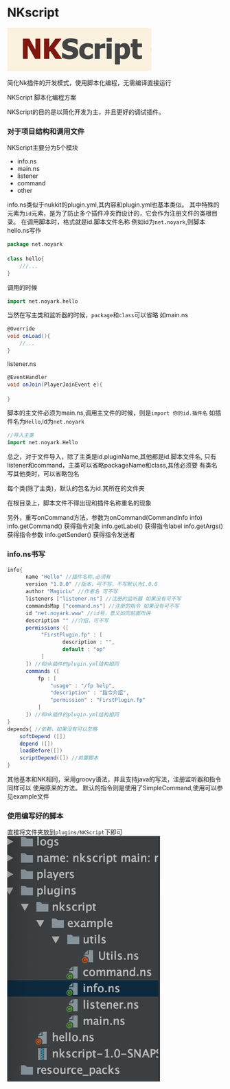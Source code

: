 # NKscript 
![logo](images/logo.png)

简化Nk插件的开发模式，使用脚本化编程，无需编译直接运行

NKScript 脚本化编程方案

NKScript的目的是以简化开发为主，并且更好的调试插件。

### 对于项目结构和调用文件

NKScript主要分为5个模块

- info.ns
- main.ns
- listener
- command
- other

info.ns类似于nukkit的plugin.yml,其内容和plugin.yml也基本类似。
其中特殊的元素为`id`元素，是为了防止多个插件冲突而设计的，它会作为注册文件的类根目录。
在调用脚本时，格式就是id.脚本文件名称
例如id为`net.noyark`,则脚本hello.ns写作
```groovy
package net.noyark

class hello{
    ///...
}

```
调用的时候
```groovy
import net.noyark.hello
```
当然在写主类和监听器的时候，`package`和`class`可以省略
如main.ns
```groovy
@Override
void onLoad(){
    //...
}
```
listener.ns
```groovy
@EventHandler
void onJoin(PlayerJoinEvent e){
    
}

```
脚本的主文件必须为main.ns,调用主文件的时候，则是`import 你的id.插件名`
如插件名为`Hello`,id为`net.noyark`
```groovy
//导入主类
import net.noyark.Hello
```

总之，对于文件导入，除了主类是id.pluginName,其他都是id.脚本文件名,
只有listener和command，主类可以省略packageName和class,其他必须要
有类名
写其他类时，可以省略包名

每个类(除了主类)，默认的包名为id.其所在的文件夹

在根目录上，脚本文件不得出现和插件名称重名的现象

另外，重写onCommand方法，参数为onCommand(CommandInfo info)
info.getCommand() 获得指令对象
info.getLabel() 获得指令label
info.getArgs() 获得指令参数
info.getSender() 获得指令发送者

### info.ns书写
```groovy
info{
      name "Hello" //插件名称,必须有
      version "1.0.0" //版本，可不写，不写默认为1.0.0
      author "MagicLu" //作者名 可不写
      listeners ["listener.ns"] //注册的监听器 如果没有可不写
      commandsMap ["command.ns"] //注册的指令 如果没有可不写
      id "net.noyark.www" //id号，意义如同前面所讲 
      description "" //介绍，可不写
      permissions ([
           "FirstPlugin.fp" : [
                  description : "",
                  default : "op"
           ]
      ]) //和nk插件的plugin.yml结构相同
      commands ([
          fp : [
              "usage" : "/fp help",
              "description" : "指令介绍",
              "permission" : "FirstPlugin.fp"
          ]
      ]) //和nk插件的plugin.yml结构相同
}
depends{ //依赖，如果没有可以忽略
    softDepend ([])
    depend ([])
    loadBefore([])
    scriptDepend([]) //前置脚本
}

```

其他基本和NK相同，采用groovy语法，并且支持java的写法，注册监听器和指令同样可以
使用原来的方法。
默认的指令则是使用了SimpleCommand,使用可以参见example文件

### 使用编写好的脚本
直接将文件夹放到`plugins/NKScript`下即可
![use](images/use.png)
